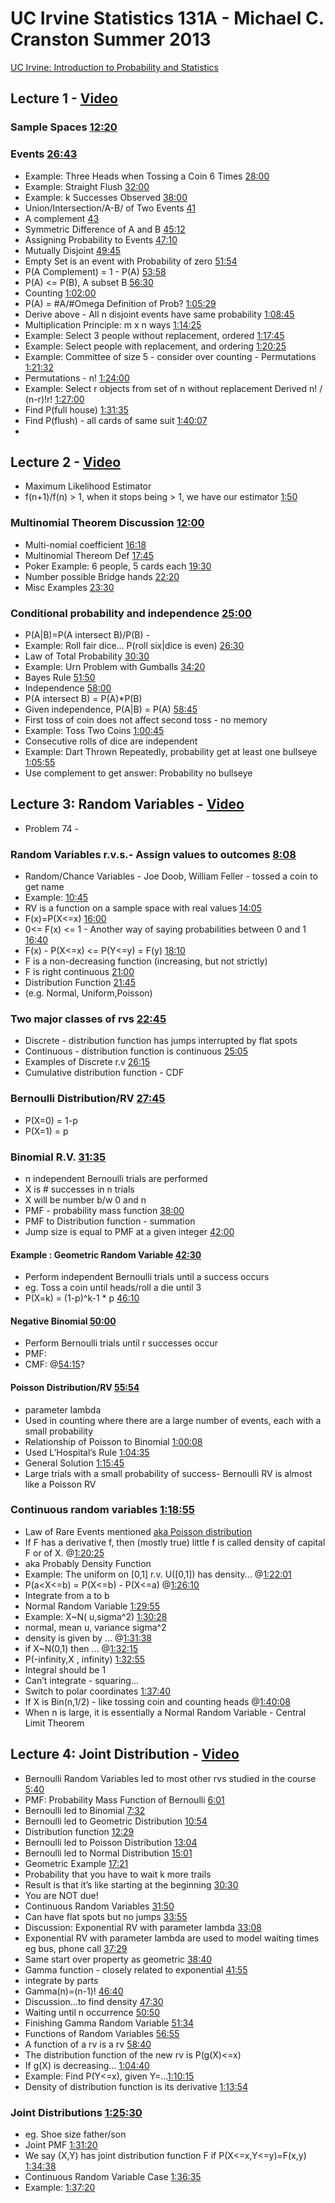 # UC Irvine Statistics 131A - Michael C. Cranston Summer 2013


[UC Irvine:  Introduction to Probability and Statistics](http://ocw.uci.edu/courses/math_131a_introduction_to_probability_and_statistics.html)

## Lecture 1 - [Video](https://youtu.be/GyN4FotAEt8)
### Sample Spaces [12:20](https://youtu.be/GyN4FotAEt8?t=12m20s)
### Events [26:43](https://youtu.be/GyN4FotAEt8?t=26m43s)
- Example: Three Heads when Tossing a Coin 6 Times  [28:00](https://youtu.be/GyN4FotAEt8?t=28m00s)
- Example: Straight Flush [32:00](https://youtu.be/GyN4FotAEt8?t=32m00s)
- Example: k Successes Observed [38:00](https://youtu.be/GyN4FotAEt8?t=38m00s)
- Union/Intersection/A-B/ of Two Events [41](https://youtu.be/GyN4FotAEt8?t=41m00s)
- A complement [43](https://youtu.be/GyN4FotAEt8?t=43m00s)
- Symmetric Difference of A and B [45:12](https://youtu.be/GyN4FotAEt8?t=45m12s)
- Assigning Probability to Events [47:10](https://youtu.be/GyN4FotAEt8?t=47m10s)
- Mutually Disjoint [49:45](https://youtu.be/GyN4FotAEt8?t=49m45s)
- Empty Set is an event with Probability of zero [51:54](https://youtu.be/GyN4FotAEt8?t=51m54s)
- P(A Complement) = 1 - P(A) [53:58](https://youtu.be/GyN4FotAEt8?t=53m58s)
- P(A) <= P(B), A subset B [56:30](https://youtu.be/GyN4FotAEt8?t=56m30s)
 - Counting [1:02:00](https://youtu.be/GyN4FotAEt8?t=1h2m)
- P(A) = #A/#Omega Definition of Prob? [1:05:29](https://youtu.be/GyN4FotAEt8?t=1h5m29s)
- Derive above - All n disjoint events have same probability [1:08:45](https://youtu.be/GyN4FotAEt8?t=1h8m45s)
- Multiplication Principle: m x n ways [1:14:25](https://youtu.be/GyN4FotAEt8?t=1h14m25s)
- Example: Select 3 people without replacement, ordered [1:17:45](https://youtu.be/GyN4FotAEt8?t=1h17m45s)
- Example: Select people with replacement, and ordering [1:20:25](https://youtu.be/GyN4FotAEt8?t=1h20m25s)
- Example: Committee of size 5 - consider over counting - Permutations [1:21:32](https://youtu.be/GyN4FotAEt8?t=1h21m32s)
- Permutations - n! [1:24:00](https://youtu.be/GyN4FotAEt8?t=1h24m)
- Example: Select r objects from set of n without replacement Derived n! / (n-r)!r! [1:27:00](https://youtu.be/GyN4FotAEt8?t=1h27m)
- Find P(full house) [1:31:35](https://youtu.be/GyN4FotAEt8?t=1h31m35s)
- Find P(flush) - all cards of same suit [1:40:07](https://youtu.be/GyN4FotAEt8?t=1h40m7s)
- 

## Lecture 2 - [Video](https://youtu.be/zboOPK98aGk)
- Maximum Likelihood Estimator
- f(n+1)/f(n) > 1, when it stops being > 1, we have our estimator [1:50](https://youtu.be/zboOPK98aGk?t=1m50s)
### Multinomial Theorem Discussion [12:00](https://youtu.be/zboOPK98aGk?t=12m)
- Multi-nomial coefficient [16:18](https://youtu.be/zboOPK98aGk?t=16m18s)
- Multinomial Thereom Def [17:45](https://youtu.be/zboOPK98aGk?t=17m45s)
- Poker Example: 6 people, 5 cards each [19:30](https://youtu.be/zboOPK98aGk?t=19m30s)
- Number possible Bridge hands [22:20](https://youtu.be/zboOPK98aGk?t=22m20s)
- Misc Examples [23:30](https://youtu.be/zboOPK98aGk?t=23m30s)
### Conditional probability and independence [25:00](https://youtu.be/zboOPK98aGk?t=25m)
- P(A|B)=P(A intersect B)/P(B) - 
- Example: Roll fair dice... P(roll six|dice is even) [26:30](https://youtu.be/zboOPK98aGk?t=26m30s)
- Law of Total Probability [30:30](https://youtu.be/zboOPK98aGk?t=30m30s)
- Example: Urn Problem with Gumballs [34:20](https://youtu.be/zboOPK98aGk?t=34m20s)
- Bayes Rule [51:50](https://youtu.be/zboOPK98aGk?t=51m50s)
- Independence [58:00](https://youtu.be/zboOPK98aGk?t=58m)
- P(A intersect B) = P(A)*P(B)
- Given independence, P(A|B) = P(A) [58:45](https://youtu.be/zboOPK98aGk?t=58m45s)
- First toss of coin does not affect second toss - no memory 
- Example: Toss Two Coins [1:00:45](https://youtu.be/zboOPK98aGk?t=1h0m45s)
- Consecutive rolls of dice are independent
- Example: Dart Thrown Repeatedly, probability get at least one bullseye [1:05:55](https://youtu.be/zboOPK98aGk?t=1h5m55s)
- Use complement to get answer: Probability no bullseye 

## Lecture 3: Random Variables  - [Video](https://youtu.be/Pj5n3FLE0wM)
- Problem 74 - 
### Random Variables r.v.s.- Assign values to outcomes [8:08](https://youtu.be/Pj5n3FLE0wM?t=8m08s)
- Random/Chance Variables - Joe Doob, William Feller - tossed a coin to get name
- Example: [10:45](https://youtu.be/Pj5n3FLE0wM?t=10m45s)
- RV is a function on a sample space with real values [14:05](https://youtu.be/Pj5n3FLE0wM?t=14m05s)
- F(x)=P(X<=x) [16:00](https://youtu.be/Pj5n3FLE0wM?t=16m)
- 0<= F(x) <= 1 - Another way of saying probabilities between 0 and 1 [16:40](https://youtu.be/Pj5n3FLE0wM?t=16m40s)
- F(x) - P(X<=x) <= P(Y<=y) = F(y) [18:10](https://youtu.be/Pj5n3FLE0wM?t=18m10s)
- F is a non-decreasing function (increasing, but not strictly)
- F is right continuous [21:00](https://youtu.be/Pj5n3FLE0wM?t=21m)
- Distribution Function [21:45](https://youtu.be/Pj5n3FLE0wM?t=21m45s)
- (e.g. Normal, Uniform,Poisson)
### Two major classes of rvs [22:45](https://youtu.be/Pj5n3FLE0wM?t=22m45s)
- Discrete - distribution function has jumps interrupted by flat spots
- Continuous - distribution function is continuous [25:05](https://youtu.be/Pj5n3FLE0wM?t=25m05s)
- Examples of Discrete r.v [26:15](https://youtu.be/Pj5n3FLE0wM?t=26m15s)
- Cumulative distribution function - CDF
### Bernoulli Distribution/RV [27:45](https://youtu.be/Pj5n3FLE0wM?t=27m45s)
- P(X=0) = 1-p
- P(X=1) = p
### Binomial R.V. [31:35](https://youtu.be/Pj5n3FLE0wM?t=31m35s)
- n independent Bernoulli trials are performed 
- X is # successes in n trials
- X will be number b/w 0 and n
- PMF - probability mass function [38:00](https://youtu.be/Pj5n3FLE0wM?t=38m)
- PMF to Distribution function - summation 
- Jump size is equal to PMF at a given integer [42:00](https://youtu.be/Pj5n3FLE0wM?t=42m)
#### Example : Geometric Random Variable [42:30](https://youtu.be/Pj5n3FLE0wM?t=42m30s)
- Perform independent Bernoulli trials until a success occurs
- eg. Toss a coin until heads/roll a die until 3
- P(X=k) = (1-p)^k-1 * p [46:10](https://youtu.be/Pj5n3FLE0wM?t=46m10s)
#### Negative Binomial [50:00](https://youtu.be/Pj5n3FLE0wM?t=50m)
- Perform Bernoulli trials until r successes occur 
- PMF: 
- CMF: @[54:15](https://youtu.be/Pj5n3FLE0wM?t=54m15s)?
#### Poisson Distribution/RV [55:54](https://youtu.be/Pj5n3FLE0wM?t=55m54s)
- parameter lambda
- Used in counting where there are a large number of events, each with a small probability 
- Relationship of Poisson to Binomial [1:00:08](https://youtu.be/Pj5n3FLE0wM?t=1h0m8s)
- Used L’Hospital’s Rule [1:04:35](https://youtu.be/Pj5n3FLE0wM?t=1h04m35s)
- General Solution [1:15:45](https://youtu.be/Pj5n3FLE0wM?t=1h15m45s)
- Large trials with a small probability of success- Bernoulli RV is almost like a Poisson RV
### Continuous random variables [1:18:55](https://youtu.be/Pj5n3FLE0wM?t=1h18m55s)
- Law of Rare Events mentioned [aka Poisson distribution](https://en.wikipedia.org/wiki/Poisson_distribution)
- If F has a derivative f, then  (mostly true) little f is called density of capital F or of X. @[1:20:25](https://youtu.be/Pj5n3FLE0wM?t=1h20m25s)
- aka Probably Density Function 
- Example: The uniform on [0,1] r.v. U([0,1]) has density... @[1:22:01](https://youtu.be/Pj5n3FLE0wM?t=1h22m1s)
- P(a<X<=b) = P(X<=b) - P(X<=a)  @[1:26:10](https://youtu.be/Pj5n3FLE0wM?t=1h26m10s) 
- Integrate from a to b
- Normal Random Variable [1:29:55](https://youtu.be/Pj5n3FLE0wM?t=1h29m55s)
- Example: X~N( u,sigma^2) [1:30:28](https://youtu.be/Pj5n3FLE0wM?t=1h30m28s)
- normal, mean u, variance sigma^2
- density is given by ... @[1:31:38](https://youtu.be/Pj5n3FLE0wM?t=1h31m38s)
- if X~N(0,1) then ... @[1:32:15](https://youtu.be/Pj5n3FLE0wM?t=1h32m15s)
- P(-infinity,X , infinity) [1:32:55](https://youtu.be/Pj5n3FLE0wM?t=1h32m55s)
- Integral should be 1
- Can’t integrate - squaring...
- Switch to polar coordinates [1:37:40](https://youtu.be/Pj5n3FLE0wM?t=1h37m40s)
- If X is Bin(n,1/2) - like tossing coin and counting heads @[1:40:08](https://youtu.be/Pj5n3FLE0wM?t=1h40m08s)
- When n is large, it is essentially a Normal Random Variable - Central Limit Theorem 

## Lecture 4: Joint Distribution - [Video](https://youtu.be/BV7xnuJNkSQ)

- Bernoulli Random Variables led to most other rvs studied in the course  [5:40](https://youtu.be/BV7xnuJNkSQ?t=5m40s)
- PMF: Probability Mass Function of Bernoulli [6:01](https://youtu.be/BV7xnuJNkSQ?t=6m01s)
- Bernoulli led to Binomial [7:32](https://youtu.be/BV7xnuJNkSQ?t=7m32s)
- Bernoulli led to Geometric Distribution [10:54](https://youtu.be/BV7xnuJNkSQ?t=10m54s)
- Distribution function [12:29](https://youtu.be/BV7xnuJNkSQ?t=12m29s)
- Bernoulli led to Poisson Distribution [13:04](https://youtu.be/BV7xnuJNkSQ?t=13m04s)
- Bernoulli led to Normal Distribution [15:01](https://youtu.be/BV7xnuJNkSQ?t=15m01s)
- Geometric Example [17:21](https://youtu.be/BV7xnuJNkSQ?t=17m21s)
- Probability that you have to wait k more trails
- Result is that it’s like starting at the beginning [30:30](https://youtu.be/BV7xnuJNkSQ?t=30m30s)
- You are NOT due!
- Continuous Random Variables [31:50](https://youtu.be/BV7xnuJNkSQ?t=31m50s)
- Can have flat spots but no jumps [33:55](https://youtu.be/BV7xnuJNkSQ?t=33m55s)
- Discussion: Exponential RV with parameter lambda [33:08](https://youtu.be/BV7xnuJNkSQ?t=33m08s)
- Exponential RV with parameter lambda are used to model waiting times eg bus, phone call [37:29](https://youtu.be/BV7xnuJNkSQ?t=37m29s)
- Same start over property as geometric [38:40](https://youtu.be/BV7xnuJNkSQ?t=38m40s)
- Gamma function - closely related to exponential [41:55](https://youtu.be/BV7xnuJNkSQ?t=41m55s)
- integrate by parts
- Gamma(n)=(n-1)! [46:40](https://youtu.be/BV7xnuJNkSQ?t=46m40s)
- Discussion...to find density [47:30](https://youtu.be/BV7xnuJNkSQ?t=47m30s)
- Waiting until n occurrence [50:50](https://youtu.be/BV7xnuJNkSQ?t=50m50s)
- Finishing Gamma Random Variable [51:34](https://youtu.be/BV7xnuJNkSQ?t=51m34s)
- Functions of Random Variables [56:55](https://youtu.be/BV7xnuJNkSQ?t=56m55s)
- A function of a rv is a rv [58:40](https://youtu.be/BV7xnuJNkSQ?t=58m40s)
- The distribution function of the new rv is P(g(X)<=x)
- If g(X) is decreasing... [1:04:40](https://youtu.be/BV7xnuJNkSQ?t=1h4m40s)
- Example: Find P(Y<=x), given Y=...[1:10:15](https://youtu.be/BV7xnuJNkSQ?t=1hms)
- Density of distribution function is its derivative [1:13:54](https://youtu.be/BV7xnuJNkSQ?t=1h13m54s)

### Joint Distributions [1:25:30](https://youtu.be/BV7xnuJNkSQ?t=1h25m30s)
- eg. Shoe size father/son
- Joint PMF [1:31:20](https://youtu.be/BV7xnuJNkSQ?t=1h31m20s)
- We say (X,Y) has joint distribution function F if P(X<=x,Y<=y)=F(x,y) [1:34:38](https://youtu.be/BV7xnuJNkSQ?t=1h34m38s)
- Continuous Random Variable Case [1:36:35](https://youtu.be/BV7xnuJNkSQ?t=1h36m35s)
- Example: [1:37:20](https://youtu.be/BV7xnuJNkSQ?t=1h37m35s)
 
